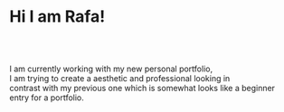 <h1>Hi I am Rafa!</h1>
<br/>
<br/>
<p>
  I am currently working with my new personal portfolio,<br/>
I am trying to create a aesthetic and professional looking in<br/>
contrast with my previous one which is somewhat looks like a beginner<br/>
entry for a portfolio.
</p>
